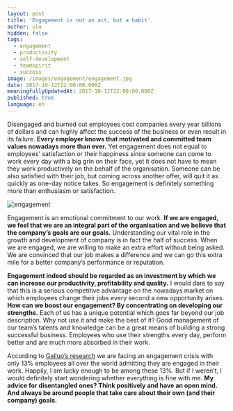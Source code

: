 ```yaml
---
layout: post
title: 'Engagement is not an act, but a habit'
author: ula
hidden: false
tags:
  - engagement
  - productivity
  - self-development
  - teamspirit
  - success
image: /images/engagement/engagement.jpg
date: 2017-10-12T22:00:00.000Z
meaningfullyUpdatedAt: 2017-10-12T22:00:00.000Z
published: true
language: en
---
```



Disengaged and burned out employees cost companies every year billions of dollars and can highly affect the success of the business or even result in its failure. **Every employer knows that motivated and committed team values nowadays more than ever.** Yet engagement does not equal to employees' satisfaction or their happiness since someone can come to work every day with a big grin on their face, yet it does not have to mean they work productively on the behalf of the organisation. Someone can be also satisfied with their job, but coming across another offer, will quit it as quickly as one-day notice takes. So engagement is definitely something more than enthusiasm or satisfaction. 

![engagement](../../static/images/engagement/engagement.jpg "")

Engagement is an emotional commitment to our work. **If we are engaged, we feel that we are an integral part of the organisation and we believe that the company’s goals are our goals.** Understanding our vital role in the growth and development of company is in fact the half of success. When we are engaged, we are willing to make an extra effort without being asked. We are convinced that our job makes a difference and we can go this extra mile for a better company’s performance or reputation. 

**Engagement indeed should be regarded as an investment by which we can increase our productivity, profitability and quality.** I would dare to say that this is a serious competitive advantage on the nowadays market on which employees change their jobs every second a new opportunity arises. **How can we boost our engagement? By concentrating on developing our strengths.** Each of us has a unique potential which goes far beyond our job description. Why not use it and make the best of it? Good management of our team’s talents and knowledge can be a great means of building a strong successful business. Employees who use their strengths every day, perform better and are much more absorbed in their work. 

According to [Gallup’s research](http://news.gallup.com/businessjournal/188033/worldwide-employee-engagement-crisis.aspx) we are facing an engagement crisis with only 13% employees all over the world admitting they are engaged in their work. Happily, I am lucky enough to be among these 13%. But if I weren’t, I would definitely start wondering whether everything is fine with me. **My advice for disentangled ones? Think positively and have an open mind. And always be around people that take care about their own (and their company) goals.**


